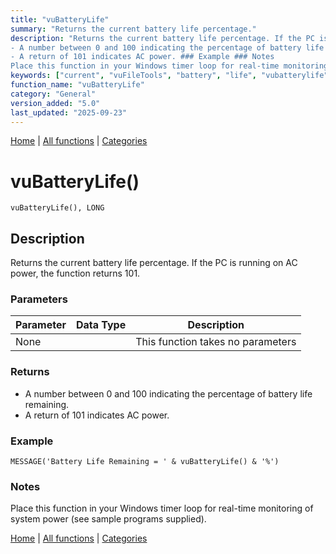 ```yaml
---
title: "vuBatteryLife"
summary: "Returns the current battery life percentage."
description: "Returns the current battery life percentage. If the PC is running on AC power, the function returns 101. ### Parameters ### Returns
- A number between 0 and 100 indicating the percentage of battery life remaining.  
- A return of 101 indicates AC power. ### Example ### Notes
Place this function in your Windows timer loop for real-time monitoring of system power (see sample programs supplied). [Home](../index.md) | [All functions](index.md) | [Categories](../categories/index.md)"
keywords: ["current", "vuFileTools", "battery", "life", "vubatterylife", "general", "returns", "percentage", "Clarion", "Windows"]
function_name: "vuBatteryLife"
category: "General"
version_added: "5.0"
last_updated: "2025-09-23"
---
```


[Home](../index.md) | [All functions](index.md) | [Categories](../categories/index.md)

# vuBatteryLife()

```Prototype
vuBatteryLife(), LONG
```


## Description
Returns the current battery life percentage. If the PC is running on AC power, the function returns 101.

### Parameters

| Parameter | Data Type | Description |
|-----------|-----------|-------------|
| None      |          | This function takes no parameters |

### Returns
- A number between 0 and 100 indicating the percentage of battery life remaining.  
- A return of 101 indicates AC power.

### Example

```Clarion
MESSAGE('Battery Life Remaining = ' & vuBatteryLife() & '%')
```

### Notes
Place this function in your Windows timer loop for real-time monitoring of system power (see sample programs supplied).

[Home](../index.md) | [All functions](index.md) | [Categories](../categories/index.md)
